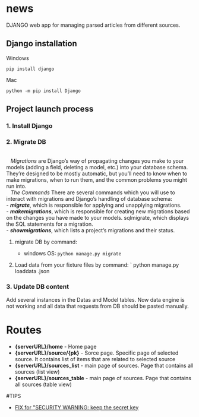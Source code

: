 # news

DJANGO web app for managing parsed articles from different sources.

## Django installation

Windows

`pip install django`

Mac

`python -m pip install Django`

## Project launch process
### 1. Install Django
### 2. Migrate DB

<br> &nbsp;&nbsp; *Migrations* are Django’s way of propagating changes you make to your models (adding a field, deleting a model, etc.) into your database schema. They’re designed to be mostly automatic, but you’ll need to know when to make migrations, when to run them, and the common problems you might run into.
<br> &nbsp;&nbsp; *The Commands*
There are several commands which you will use to interact with migrations and Django’s handling of database schema:
<br> - _**migrate**_, which is responsible for applying and unapplying migrations.
<br> - **_makemigrations_**, which is responsible for creating new migrations based on the changes you have made to your models.
sqlmigrate, which displays the SQL statements for a migration.
<br> - **_showmigrations_**, which lists a project’s migrations and their status.

   1. migrate DB by command:
      - windows OS: `python manage.py migrate`
      
   2. Load data from your fixture files by command: ` python manage.py loaddata <yourFixtureFileName>.json
   

### 3. Update DB content
Add several instances in the Datas and Model tables.
Now data engine is not working and all data that requests from DB should be pasted manually.  

# Routes

* **{serverURL}/home** - Home page
* **{serverURL}/source/{pk}**  -  Sorce page. Specific page of selected source. It contains list of items that are related to selected source 
* **{serverURL}/sources_list**  - main page of sources. Page that contains all sources (list view)  
* **{serverURL}/sources_table**  - main page of sources. Page that contains all sources (table view)

#TIPS

- [FIX for "SECURITY WARNING: keep the secret key ](https://dev.to/vladyslavnua/how-to-protect-your-django-secret-and-oauth-keys-53fl)
